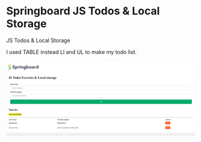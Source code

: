 # Springboard JS Todos & Local Storage 
JS Todos &amp; Local Storage 

I used TABLE instead LI and UL to make my todo list.

![alt image](https://github.com/doumbiasoft/springboard-js-todos-list-local-storage-exercise/blob/main/images/todo_list.png)

